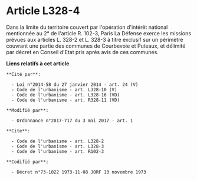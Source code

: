 # Article L328-4

Dans la limite du territoire couvert par l'opération d'intérêt national mentionnée au 2° de l'article R. 102-3, Paris La
Défense exerce les missions prévues aux articles L. 328-2 et L. 328-3 à titre exclusif sur un périmètre couvrant une partie
des communes de Courbevoie et Puteaux, et délimité par décret en Conseil d'Etat pris après avis de ces communes.

**Liens relatifs à cet article**

	**Cité par**:

	  - Loi n°2014-58 du 27 janvier 2014 - art. 24 (V)
	  - Code de l'urbanisme - art. L328-10 (V)
	  - Code de l'urbanisme - art. L328-16 (VD)
	  - Code de l'urbanisme - art. R328-11 (VD)

	**Modifié par**:

	  - Ordonnance n°2017-717 du 3 mai 2017 - art. 1

	**Cite**:

	  - Code de l'urbanisme - art. L328-2
	  - Code de l'urbanisme - art. L328-3
	  - Code de l'urbanisme - art. R102-3

	**Codifié par**:

	  - Décret n°73-1022 1973-11-08 JORF 13 novembre 1973
